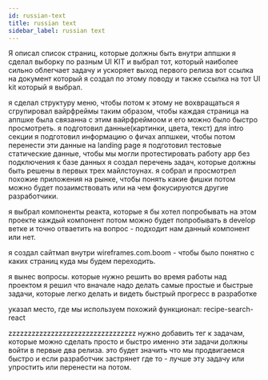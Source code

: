 ```yaml
---
id: russian-text
title: russian text
sidebar_label: russian text
---
```


Я описал список страниц, которые должны быть внутри аппшки я сделал выборку по разным UI KIT и выбрал тот, который наиболее сильно облегчает задачу и ускоряет выход первого релиза вот ссылка на документ который я создал по этому поводу и также ссылка на тот UI kit который я выбрал.

я сделал структуру меню, чтобы потом к этому не вохвращаться я сгрупировал вайрфреймы таким образом, чтобы каждая страница на аппшке была связанна с этим вайрфреймоом и его можно было быстро просмотреть. я подготовил данные\(картинки, цвета, текст\) для intro секции я подготовил информацию о фичах аппшкеи, чтобы потом перенести эти данные на landing page я подготовил тестовые статические данные, чтобы мы могли протестировать работу app без подключения к базе данных я создал перечень задач, которые должны быть решены в первых трех майлстоунах. я собрал и просмотрел похожие приложения на рынке, чтобы понять какие фишки потом можно будет позаимствовать или на чем фокусируются другие разработчики.

я выбрал компоненты реакта, которые я бы хотел попробывать на этом проекте каждый компонент потом можно будет попробывать в develop ветке и точно отваетить на вопрос - подходит нам данный компонент или нет.

я создал сайтмап внутри wireframes.com.boom - чтобы было понятно с каких страниц куда мы будем переходить.

я вынес вопросы. которые нужно решить во время работы над проектом я решил что вначале надо делать самые простые и быстрые задачи, которые легко делать и видеть быстрый прогресс в разработке

указал место, где мы используем похожий функционал: recipe-search-react

zzzzzzzzzzzzzzzzzzzzzzzzzzzzzzzzz нужно добавить тег к задачам, которые можно сделать просто и быстро именно эти задачи должны войти в первые два релиза. это будет значить что мы продвигаемся быстро и если разработчик застрянет где то - лучше эту задачу или упростить или перенести на потом.
